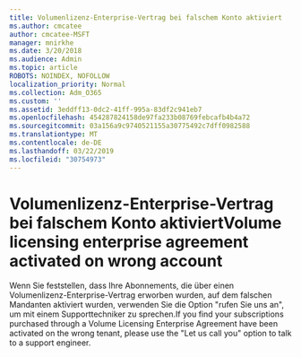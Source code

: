 ```yaml
---
title: Volumenlizenz-Enterprise-Vertrag bei falschem Konto aktiviert
ms.author: cmcatee
author: cmcatee-MSFT
manager: mnirkhe
ms.date: 3/20/2018
ms.audience: Admin
ms.topic: article
ROBOTS: NOINDEX, NOFOLLOW
localization_priority: Normal
ms.collection: Adm_O365
ms.custom: ''
ms.assetid: 3eddff13-0dc2-41ff-995a-83df2c941eb7
ms.openlocfilehash: 454287824158de97fa233b08769febcafb4b4a72
ms.sourcegitcommit: 03a156a9c9740521155a30775492c7dff0982588
ms.translationtype: MT
ms.contentlocale: de-DE
ms.lasthandoff: 03/22/2019
ms.locfileid: "30754973"
---
```

# <a name="volume-licensing-enterprise-agreement-activated-on-wrong-account"></a><span data-ttu-id="14204-102">Volumenlizenz-Enterprise-Vertrag bei falschem Konto aktiviert</span><span class="sxs-lookup"><span data-stu-id="14204-102">Volume licensing enterprise agreement activated on wrong account</span></span>

<span data-ttu-id="14204-103">Wenn Sie feststellen, dass Ihre Abonnements, die über einen Volumenlizenz-Enterprise-Vertrag erworben wurden, auf dem falschen Mandanten aktiviert wurden, verwenden Sie die Option "rufen Sie uns an", um mit einem Supporttechniker zu sprechen.</span><span class="sxs-lookup"><span data-stu-id="14204-103">If you find your subscriptions purchased through a Volume Licensing Enterprise Agreement have been activated on the wrong tenant, please use the "Let us call you" option to talk to a support engineer.</span></span>
  


